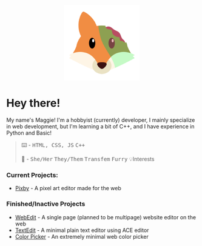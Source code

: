 <center><img src="./assets/avatar.png" height="200"></center>
<!-- I'm aware <center> is deprecated, but it's stil technically supported by all browsers, and it's the only option I have here -->

# Hey there!
My name's Maggie! I'm a hobbyist (currently) developer, I mainly specialize in web development, but I'm learning a bit of C++, and I have experience in Python and Basic!

> :keyboard: - 
> <kbd>HTML, CSS, JS</kbd>
> <kbd>C++</kbd>
>
> :bust_in_silhouette: - 
> <kbd>She/Her</kbd>
> <kbd>They/Them</kbd>
> <kbd>Transfem</kbd>
> <kbd>Furry</kbd>
> 💡Interests

### Current Projects:
- [Pixby](https://github.com/undeadf0x/pixby) - A pixel art editor made for the web
### Finished/Inactive Projects
- [WebEdit](https://github.com/undeadf0x/webeditor) - A single page (planned to be multipage) website editor on the web
- [TextEdit](https://github.com/undeadf0x/textedit) - A minimal plain text editor using ACE editor
- [Color Picker](https://github.com/undeadf0x/colorpicker) - An extremely minimal web color picker
